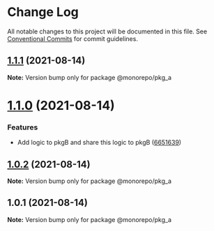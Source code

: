 # Change Log

All notable changes to this project will be documented in this file.
See [Conventional Commits](https://conventionalcommits.org) for commit guidelines.

## [1.1.1](https://github.com/salihcodev/monorepos-design-system/compare/@monorepo/pkg_a@1.1.0...@monorepo/pkg_a@1.1.1) (2021-08-14)

**Note:** Version bump only for package @monorepo/pkg_a





# [1.1.0](https://github.com/salihcodev/monorepos-design-system/compare/@monorepo/pkg_a@1.0.2...@monorepo/pkg_a@1.1.0) (2021-08-14)


### Features

* Add logic to pkgB and share this logic to pkgB ([6651639](https://github.com/salihcodev/monorepos-design-system/commit/6651639c31f8e3540261c3180cae362828ba0aea))





## [1.0.2](https://github.com/salihcodev/monorepos-design-system/compare/@monorepo/pkg_a@1.0.1...@monorepo/pkg_a@1.0.2) (2021-08-14)

**Note:** Version bump only for package @monorepo/pkg_a





## 1.0.1 (2021-08-14)

**Note:** Version bump only for package @monorepo/pkg_a
